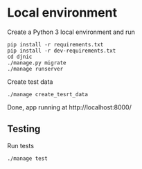 # Local environment

Create a Python 3 local environment and run

```
pip install -r requirements.txt
pip install -r dev-requirements.txt
cd djnic
./manage.py migrate
./manage runserver
```

Create test data

```
./manage create_tesrt_data
```

Done, app running at http://localhost:8000/

## Testing

Run tests

```
./manage test
```
